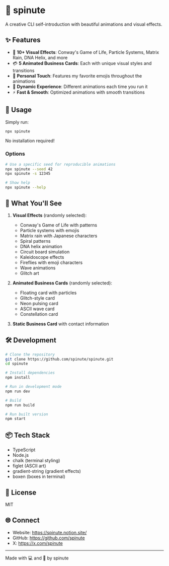 # 📍 spinute

A creative CLI self-introduction with beautiful animations and visual effects.

## ✨ Features

- 🎨 **10+ Visual Effects**: Conway's Game of Life, Particle Systems, Matrix Rain, DNA Helix, and more
- 💳 **5 Animated Business Cards**: Each with unique visual styles and transitions
- 📍 **Personal Touch**: Features my favorite emojis throughout the animations
- 🔄 **Dynamic Experience**: Different animations each time you run it
- ⚡ **Fast & Smooth**: Optimized animations with smooth transitions

## 🚀 Usage

Simply run:

```bash
npx spinute
```

No installation required!

### Options

```bash
# Use a specific seed for reproducible animations
npx spinute --seed 42
npx spinute -s 12345

# Show help
npx spinute --help
```

## 🎯 What You'll See

1. **Visual Effects** (randomly selected):
   - Conway's Game of Life with patterns
   - Particle systems with emojis
   - Matrix rain with Japanese characters
   - Spiral patterns
   - DNA helix animation
   - Circuit board simulation
   - Kaleidoscope effects
   - Fireflies with emoji characters
   - Wave animations
   - Glitch art

2. **Animated Business Cards** (randomly selected):
   - Floating card with particles
   - Glitch-style card
   - Neon pulsing card
   - ASCII wave card
   - Constellation card

3. **Static Business Card** with contact information

## 🛠️ Development

```bash
# Clone the repository
git clone https://github.com/spinute/spinute.git
cd spinute

# Install dependencies
npm install

# Run in development mode
npm run dev

# Build
npm run build

# Run built version
npm start
```

## 📦 Tech Stack

- TypeScript
- Node.js
- chalk (terminal styling)
- figlet (ASCII art)
- gradient-string (gradient effects)
- boxen (boxes in terminal)

## 📝 License

MIT

## 🌐 Connect

- Website: https://spinute.notion.site/
- GitHub: https://github.com/spinute
- X: https://x.com/spinute

---

Made with 💻 and 🍣 by spinute